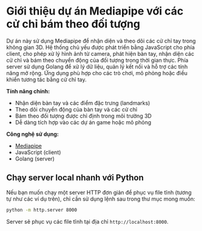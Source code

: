 # Giới thiệu dự án Mediapipe với các cử chỉ bám theo đối tượng

Dự án này sử dụng Mediapipe để nhận diện và theo dõi các cử chỉ tay trong không gian 3D. Hệ thống chủ yếu được phát triển bằng JavaScript cho phía client, cho phép xử lý hình ảnh từ camera, phát hiện bàn tay, nhận diện các cử chỉ và bám theo chuyển động của đối tượng trong thời gian thực. Phía server sử dụng Golang để xử lý dữ liệu, quản lý kết nối và hỗ trợ các tính năng mở rộng. Ứng dụng phù hợp cho các trò chơi, mô phỏng hoặc điều khiển tương tác bằng cử chỉ tay.

**Tính năng chính:**
- Nhận diện bàn tay và các điểm đặc trưng (landmarks)
- Theo dõi chuyển động của bàn tay và các cử chỉ
- Bám theo đối tượng được chỉ định trong môi trường 3D
- Dễ dàng tích hợp vào các dự án game hoặc mô phỏng

**Công nghệ sử dụng:**  
- [Mediapipe](https://mediapipe.dev/)
- JavaScript (client)
- Golang (server)
## Chạy server local nhanh với Python

Nếu bạn muốn chạy một server HTTP đơn giản để phục vụ file tĩnh (tương tự như các ví dụ trên), chỉ cần sử dụng lệnh sau trong thư mục mong muốn:

```bash
python -m http.server 8000
```

Server sẽ phục vụ các file tĩnh tại địa chỉ `http://localhost:8000`.
